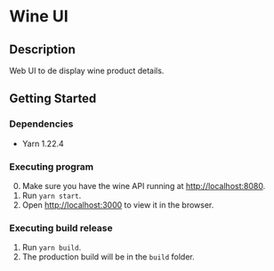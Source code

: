 # Wine UI

## Description
Web UI to de display wine product details.

## Getting Started
### Dependencies
* Yarn 1.22.4

### Executing program
0. Make sure you have the wine API running at [http://localhost:8080](http://localhost:8080).
1. Run `yarn start`.
2. Open [http://localhost:3000](http://localhost:3000) to view it in the browser.

### Executing build release
1. Run `yarn build`.
2. The production build will be in the `build` folder.
